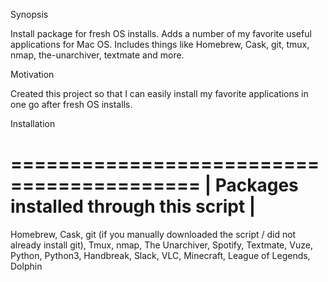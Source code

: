 Synopsis

Install package for fresh OS installs. Adds a number of my favorite useful applications for Mac OS. Includes things like Homebrew, Cask, git, tmux, nmap, the-unarchiver, textmate and more.

Motivation

Created this project so that I can easily install my favorite applications in one go after fresh OS installs.

Installation

==========================================
| Packages installed through this script |
==========================================
Homebrew, 
Cask, 
git (if you manually downloaded the script / did not already install git), 
Tmux, 
nmap, 
The Unarchiver, 
Spotify, 
Textmate, 
Vuze, 
Python, 
Python3, 
Handbreak, 
Slack, 
VLC, 
Minecraft, 
League of Legends, 
Dolphin
